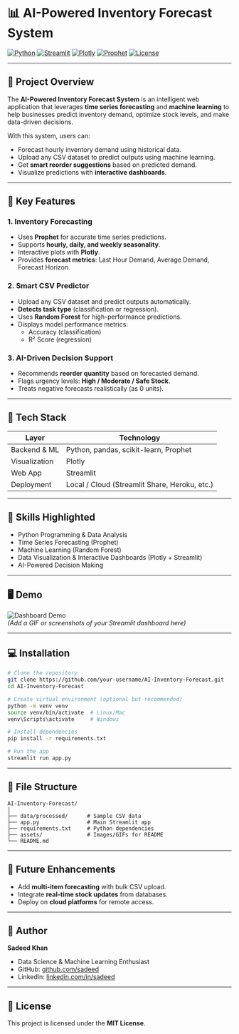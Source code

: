 # 📊 AI-Powered Inventory Forecast System

[![Python](https://img.shields.io/badge/Python-3.11-blue?logo=python&logoColor=white)](https://www.python.org/)
[![Streamlit](https://img.shields.io/badge/Streamlit-App-success?logo=streamlit&logoColor=white)](https://streamlit.io/)
[![Plotly](https://img.shields.io/badge/Plotly-Visualization-orange?logo=plotly&logoColor=white)](https://plotly.com/)
[![Prophet](https://img.shields.io/badge/Prophet-TimeSeries-purple?logo=apache&logoColor=white)](https://facebook.github.io/prophet/)
[![License](https://img.shields.io/badge/License-MIT-green)](LICENSE)

---

## 🚀 Project Overview
The **AI-Powered Inventory Forecast System** is an intelligent web application that leverages **time series forecasting** and **machine learning** to help businesses predict inventory demand, optimize stock levels, and make data-driven decisions.  

With this system, users can:
- Forecast hourly inventory demand using historical data.
- Upload any CSV dataset to predict outputs using machine learning.
- Get **smart reorder suggestions** based on predicted demand.
- Visualize predictions with **interactive dashboards**.

---

## 🧠 Key Features

### 1. Inventory Forecasting
- Uses **Prophet** for accurate time series predictions.
- Supports **hourly, daily, and weekly seasonality**.
- Interactive plots with **Plotly**.
- Provides **forecast metrics**: Last Hour Demand, Average Demand, Forecast Horizon.

### 2. Smart CSV Predictor
- Upload any CSV dataset and predict outputs automatically.
- **Detects task type** (classification or regression).
- Uses **Random Forest** for high-performance predictions.
- Displays model performance metrics:
  - Accuracy (classification)
  - R² Score (regression)

### 3. AI-Driven Decision Support
- Recommends **reorder quantity** based on forecasted demand.
- Flags urgency levels: **High / Moderate / Safe Stock**.
- Treats negative forecasts realistically (as 0 units).

---

## 📂 Tech Stack

| Layer | Technology |
|-------|------------|
| Backend & ML | Python, pandas, scikit-learn, Prophet |
| Visualization | Plotly |
| Web App | Streamlit |
| Deployment | Local / Cloud (Streamlit Share, Heroku, etc.) |

---

## 🎯 Skills Highlighted
- Python Programming & Data Analysis
- Time Series Forecasting (Prophet)
- Machine Learning (Random Forest)
- Data Visualization & Interactive Dashboards (Plotly + Streamlit)
- AI-Powered Decision Making

---

## 🖥️ Demo
![Dashboard Demo](assets/demo.gif)  
*(Add a GIF or screenshots of your Streamlit dashboard here)*

---

## 💻 Installation

```bash
# Clone the repository
git clone https://github.com/your-username/AI-Inventory-Forecast.git
cd AI-Inventory-Forecast

# Create virtual environment (optional but recommended)
python -m venv venv
source venv/bin/activate  # Linux/Mac
venv\Scripts\activate     # Windows

# Install dependencies
pip install -r requirements.txt

# Run the app
streamlit run app.py
```

---

## 📂 File Structure
```
AI-Inventory-Forecast/
│
├── data/processed/      # Sample CSV data
├── app.py               # Main Streamlit app
├── requirements.txt     # Python dependencies
├── assets/              # Images/GIFs for README
└── README.md
```

---

## 🔗 Future Enhancements
- Add **multi-item forecasting** with bulk CSV upload.
- Integrate **real-time stock updates** from databases.
- Deploy on **cloud platforms** for remote access.

---

## 📌 Author
**Sadeed Khan**  
- Data Science & Machine Learning Enthusiast  
- GitHub: [github.com/sadeed](https://github.com/MD-SadeedKhan)  
- LinkedIn: [linkedin.com/in/sadeed](https://www.linkedin.com/in/sadeed-khan29/)

---

## 📜 License
This project is licensed under the **MIT License**.  
